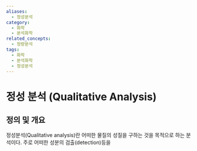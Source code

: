 ```yaml
---
aliases:
  - 정성분석
category:
  - 화학
  - 분석화학
related_concepts:
  - 정량분석
tags:
  - 화학
  - 분석화학
  - 정성분석
---
```

# 정성 분석 (Qualitative Analysis)
## 정의 및 개요
정성분석(Qualitative analysis)란 어떠한 물질의 성질을 구하는 것을 목적으로 하는 분석이다. 주로 어떠한 성분의 검출(detection)등을 